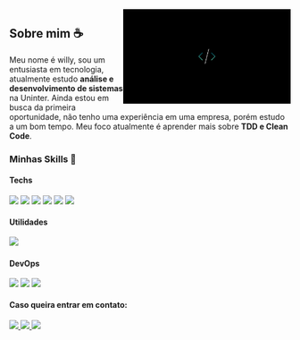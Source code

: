 <img src="logo.png" min-width="300px" max-width="300px" width="300px" align="right" alt="logo willy">

## Sobre mim ☕

   Meu nome é willy, sou um entusiasta em tecnologia, atualmente estudo **análise e desenvolvimento de sistemas** na Uninter. Ainda estou em busca da primeira oportunidade, não tenho uma experiência em uma empresa, porém estudo a um bom tempo. Meu foco atualmente é aprender mais sobre **TDD e Clean Code**.

### Minhas Skills 🚀
  #### Techs
  <p align="left">
    <img src="https://img.shields.io/badge/-Javascript-6610F2?style=for-the-badge&logo=javascript&logoColor=FFFFFF"/>
    <img src="https://img.shields.io/badge/-Typescript-6610F2?style=for-the-badge&logo=typescript&logoColor=FFFFFF"/>
    <img src="https://img.shields.io/badge/-Solidity-6610F2?style=for-the-badge&logo=solidity&logoColor=FFFFFF"/>
    <img src="https://img.shields.io/badge/-React-6610F2?style=for-the-badge&logo=react&logoColor=FFFFFF"/>
    <img src="https://img.shields.io/badge/-Next-6610F2?style=for-the-badge&logo=nextdotjs&logoColor=FFFFFF"/>
    <img src="https://img.shields.io/badge/-Jest-6610F2?style=for-the-badge&logo=jest&logoColor=FFFFFF"/>
  </p>
  
  #### Utilidades
  <p align="left">
    <img src="https://img.shields.io/badge/-Insomnia-6610F2?style=for-the-badge&logo=insomnia&logoColor=FFFFFF"/>
  </p>
  
  #### DevOps
  <p align="left">
    <img src="https://img.shields.io/badge/-Git-6610F2?style=for-the-badge&logo=git&logoColor=FFFFFF"/>
    <img src="https://img.shields.io/badge/-Github-6610F2?style=for-the-badge&logo=github&logoColor=FFFFFF"/>
    <img src="https://img.shields.io/badge/-Docker-6610F2?style=for-the-badge&logo=docker&logoColor=FFFFFF"/>
  </p>
  

#### Caso queira entrar em contato:

<p align="left">
  <a href="http://mailto:willybueno09@gmail.com" alt="Gmail">
    <img src="https://img.shields.io/badge/-Gmail-6610F2?style=for-the-badge&logo=Gmail&logoColor=FFFFFF&link=http://mailto:willybueno09@gmail.com"/>
  </a>
  
  <a href="https://www.linkedin.com/in/willybueno" alt="Linkedin">
    <img src="https://img.shields.io/badge/-Linkedin-6610F2?style=for-the-badge&logo=Linkedin&logoColor=FFFFFF&link=https://www.linkedin.com/in/willybueno"/>
  </a>
  
  <a href="https://api.whatsapp.com/send?phone=5543996058197" alt="Whatsapp">
    <img src="https://img.shields.io/badge/-Whatsapp-6610F2?style=for-the-badge&logo=whatsapp&logoColor=FFFFFF&link=https://api.whatsapp.com/send?phone=5543996058197"/>
  </a>
</p>
